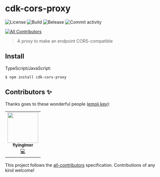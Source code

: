 # cdk-cors-proxy
![License](	https://img.shields.io/github/license/flyingImer/cdk-cors-proxy)
![Build](https://github.com/flyingImer/cdk-cors-proxy/actions/workflows/build.yml/badge.svg)
![Belease](https://github.com/flyingImer/cdk-cors-proxy/actions/workflows/release.yml/badge.svg)
![Commit activity](https://img.shields.io/github/commit-activity/w/flyingImer/cdk-cors-proxy)

<!-- ALL-CONTRIBUTORS-BADGE:START - Do not remove or modify this section -->
[![All Contributors](https://img.shields.io/badge/all_contributors-1-orange.svg?style=flat-square)](#contributors-)
<!-- ALL-CONTRIBUTORS-BADGE:END -->

> A proxy to make an endpoint CORS-compatible

## Install

TypeScript/JavaScript:

```console
$ npm install cdk-cors-proxy
```
## Contributors ✨

Thanks goes to these wonderful people ([emoji key](https://allcontributors.org/docs/en/emoji-key)):

<!-- ALL-CONTRIBUTORS-LIST:START - Do not remove or modify this section -->
<!-- prettier-ignore-start -->
<!-- markdownlint-disable -->
<table>
  <tr>
    <td align="center"><a href="https://github.com/flyingImer"><img src="https://avatars.githubusercontent.com/u/1973868?v=4?s=100" width="100px;" alt=""/><br /><sub><b>flyingImer</b></sub></a><br /><a href="https://github.com/flyingImer/cdk-cors-proxy/commits?author=flyingImer" title="Code">💻</a></td>
  </tr>
</table>

<!-- markdownlint-restore -->
<!-- prettier-ignore-end -->

<!-- ALL-CONTRIBUTORS-LIST:END -->

This project follows the [all-contributors](https://github.com/all-contributors/all-contributors) specification. Contributions of any kind welcome!
